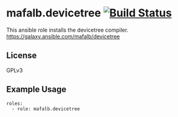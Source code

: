 # mafalb.devicetree [![Build Status](https://www.travis-ci.com/mafalb/ansible-ansible.svg?branch=master)](https://www.travis-ci.com/mafalb/ansible-devicetree)

This ansible role installs the devicetree compiler.
https://galaxy.ansible.com/mafalb/devicetree

## License

GPLv3

## Example Usage

```
roles:
  - role: mafalb.devicetree
```
